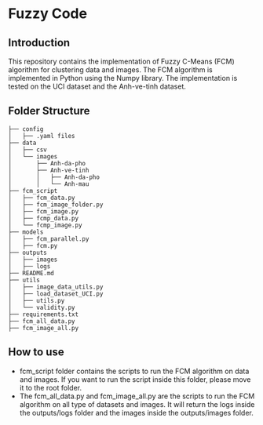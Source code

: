 # Fuzzy Code 

## Introduction
This repository contains the implementation of Fuzzy C-Means (FCM) algorithm for clustering data and images. The FCM algorithm is implemented in Python using the Numpy library. The implementation is tested on the UCI dataset and the Anh-ve-tinh dataset.

## Folder Structure
```
├── config
│   ├── .yaml files
├── data
│   ├── csv
│   └── images
│       ├── Anh-da-pho
│       ├── Anh-ve-tinh
│       │   ├── Anh-da-pho
│       │   └── Anh-mau
├── fcm_script
│   ├── fcm_data.py
│   ├── fcm_image_folder.py
│   ├── fcm_image.py
│   ├── fcmp_data.py
│   └── fcmp_image.py
├── models
│   ├── fcm_parallel.py
│   ├── fcm.py
├── outputs
│   ├── images
│   ├── logs
├── README.md
├── utils
│   ├── image_data_utils.py
│   ├── load_dataset_UCI.py
│   ├── utils.py
│   └── validity.py
├── requirements.txt   
├── fcm_all_data.py
├── fcm_image_all.py
```

## How to use
- fcm_script folder contains the scripts to run the FCM algorithm on data and images. If you want to run the script inside this folder, please move it to the root folder. 
- The fcm_all_data.py and fcm_image_all.py are the scripts to run the FCM algorithm on all type of datasets and images. It will return the logs inside the outputs/logs folder and the images inside the outputs/images folder.

